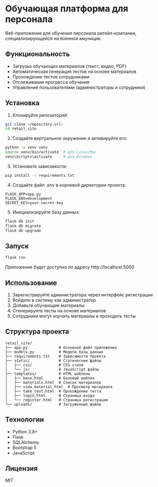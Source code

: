 # Обучающая платформа для персонала

Веб-приложение для обучения персонала ритейл-компании, специализирующейся на военной амуниции.

## Функциональность

- Загрузка обучающих материалов (текст, видео, PDF)
- Автоматическая генерация тестов на основе материалов
- Прохождение тестов сотрудниками
- Отслеживание прогресса обучения
- Управление пользователями (администраторы и сотрудники)

## Установка

1. Клонируйте репозиторий:
```bash
git clone <repository-url>
cd retail_site
```

2. Создайте виртуальное окружение и активируйте его:
```bash
python -m venv venv
source venv/bin/activate  # для Linux/Mac
venv\Scripts\activate     # для Windows
```

3. Установите зависимости:
```bash
pip install -r requirements.txt
```

4. Создайте файл .env в корневой директории проекта:
```
FLASK_APP=app.py
FLASK_ENV=development
SECRET_KEY=your-secret-key
```

5. Инициализируйте базу данных:
```bash
flask db init
flask db migrate
flask db upgrade
```

## Запуск

```bash
flask run
```

Приложение будет доступно по адресу http://localhost:5000

## Использование

1. Зарегистрируйте администратора через интерфейс регистрации
2. Войдите в систему как администратор
3. Добавьте обучающие материалы
4. Сгенерируйте тесты на основе материалов
5. Сотрудники могут изучать материалы и проходить тесты

## Структура проекта

```
retail_site/
├── app.py              # Основной файл приложения
├── models.py           # Модели базы данных
├── requirements.txt    # Зависимости проекта
├── static/             # Статические файлы
│   ├── css/            # CSS стили
│   └── js/             # JavaScript файлы
├── templates/          # HTML шаблоны
│   ├── base.html       # Базовый шаблон
│   ├── materials.html  # Список материалов
│   ├── view_material.html  # Просмотр материала
│   ├── take_test.html  # Прохождение теста
│   ├── login.html      # Страница входа
│   └── register.html   # Страница регистрации
└── uploads/            # Загруженные файлы
```

## Технологии

- Python 3.8+
- Flask
- SQLAlchemy
- Bootstrap 5
- JavaScript

## Лицензия

MIT 